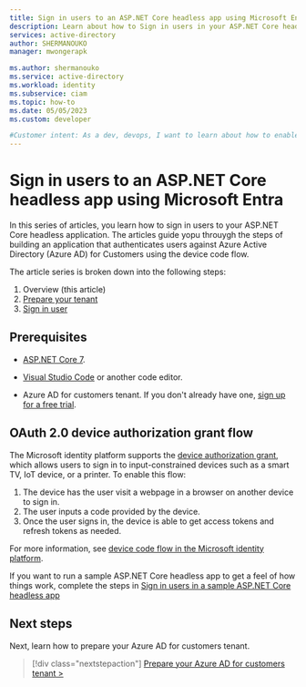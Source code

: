 ```yaml
---
title: Sign in users to an ASP.NET Core headless app using Microsoft Entra
description: Learn about how to Sign in users in your ASP.NET Core headless application by using Microsoft Entra.
services: active-directory
author: SHERMANOUKO
manager: mwongerapk

ms.author: shermanouko
ms.service: active-directory
ms.workload: identity
ms.subservice: ciam
ms.topic: how-to
ms.date: 05/05/2023
ms.custom: developer

#Customer intent: As a dev, devops, I want to learn about how to enable authentication in my ASP.NET Core headless app with Azure Active Directory (Azure AD) for customers tenant
---
```


# Sign in users to an ASP.NET Core headless app using Microsoft Entra 

In this series of articles, you learn how to sign in users to your ASP.NET Core headless application. The articles guide yopu throuygh the steps of building an application that authenticates users against Azure Active Directory (Azure AD) for Customers using the device code flow.

The article series is broken down into the following steps:

1. Overview (this article)
1. [Prepare your tenant](how-to-headless-app-dotnet-sign-in-prepare-tenant.md)
1. [Sign in user](how-to-headless-app-dotnet-sign-in-user.md)

## Prerequisites

- [ASP.NET Core 7](https://dotnet.microsoft.com/download/dotnet/7.0).

- [Visual Studio Code](https://code.visualstudio.com/download) or another code editor.

- Azure AD for customers tenant. If you don't already have one, [sign up for a free trial](https://aka.ms/ciam-free-trial).

##  OAuth 2.0 device authorization grant flow

The Microsoft identity platform supports the [device authorization grant](https://tools.ietf.org/html/rfc8628), which allows users to sign in to input-constrained devices such as a smart TV, IoT device, or a printer. To enable this flow:

1. The device has the user visit a webpage in a browser on another device to sign in.
1. The user inputs a code provided by the device.
1. Once the user signs in, the device is able to get access tokens and refresh tokens as needed. 

For more information, see [device code flow in the Microsoft identity platform](/azure/active-directory/develop/v2-oauth2-device-code).

If you want to run a sample ASP.NET Core headless app to get a feel of how things work, complete the steps in [Sign in users in a sample ASP.NET Core headless app](./how-to-headless-app-dotnet-sample-sign-in.md)

## Next steps

Next, learn how to prepare your Azure AD for customers tenant.

> [!div class="nextstepaction"]
> [Prepare your Azure AD for customers tenant >](how-to-headless-app-dotnet-sign-in-prepare-tenant.md)
